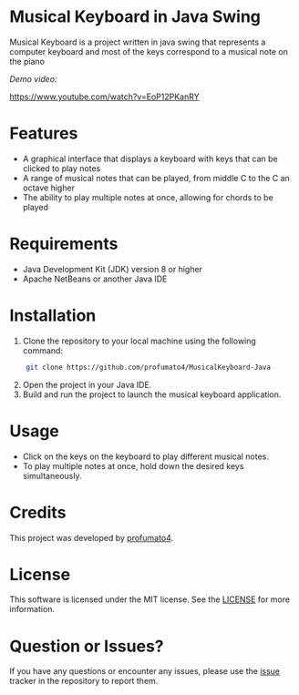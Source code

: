 # Musical Keyboard in Java Swing

Musical Keyboard is a project written in java swing that represents a computer keyboard and most of the keys correspond to a musical note on the piano

*Demo video:*

https://www.youtube.com/watch?v=EoP12PKanRY


# Features 

* A graphical interface that displays a keyboard with keys that can be clicked to play notes
* A range of musical notes that can be played, from middle C to the C an octave higher
* The ability to play multiple notes at once, allowing for chords to be played

# Requirements

* Java Development Kit (JDK) version 8 or higher
* Apache NetBeans or another Java IDE

# Installation

1. Clone the repository to your local machine using the following command:

``` bash
    git clone https://github.com/profumato4/MusicalKeyboard-Java
```
2. Open the project in your Java IDE.
3. Build and run the project to launch the musical keyboard application.

# Usage
* Click on the keys on the keyboard to play different musical notes.
* To play multiple notes at once, hold down the desired keys simultaneously.

# Credits

This project was developed by [profumato4](https://github.com/profumato4).

# License

This software is licensed under the MIT license. See the [LICENSE](https://github.com/profumato4/MusicalKeyboard-Java/blob/main/LICENSE.md) for more information.

# Question or Issues?
If you have any questions or encounter any issues, please use the [issue](https://github.com/profumato4/MusicalKeyboard-Java/issues) tracker in the repository to report them.
